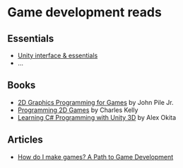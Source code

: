 # Game development reads

## Essentials
- [Unity interface & essentials](http://unity3d.com/learn/tutorials/topics/interface-essentials)
- ...

## Books
- [2D Graphics Programming for Games](http://www.amazon.com/Graphics-Programming-Games-John-Pile/dp/1466501898/) by John Pile Jr.
- [Programming 2D Games](http://www.amazon.com/Programming-2D-Games-Charles-Kelly/dp/146650868X) by Charles Kelly
- [Learning C# Programming with Unity 3D](http://www.amazon.com/Learning-C-Programming-Unity-3D/dp/1466586524/) by Alex Okita

## Articles
- [How do I make games? A Path to Game Development](http://www.gamedev.net/page/resources/_/technical/game-programming/how-do-i-make-games-a-path-to-game-development-r892)

